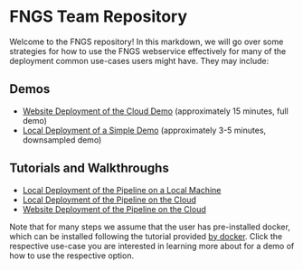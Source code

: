 # FNGS Team Repository

Welcome to the FNGS repository! In this markdown, we will go over some strategies for how to use the FNGS webservice effectively for many of the deployment common use-cases users might have. They may include:

## Demos

+ [Website Deployment of the Cloud Demo](https://github.com/NeuroDataDesign/fngs/blob/master/website_demo_walkthrough.md) (approximately 15 minutes, full demo)
+ [Local Deployment of a Simple Demo](https://github.com/NeuroDataDesign/fngs/blob/master/local_demo.md) (approximately 3-5 minutes, downsampled demo)

## Tutorials and Walkthroughs

+ [Local Deployment of the Pipeline on a Local Machine](https://github.com/NeuroDataDesign/fngs/blob/master/local_bids.md)
+ [Local Deployment of the Pipeline on the Cloud](https://github.com/NeuroDataDesign/fngs/blob/master/local_cloud.md)
+ [Website Deployment of the Pipeline on the Cloud](https://github.com/NeuroDataDesign/fngs/blob/master/website_cloud.md)

Note that for many steps we assume that the user has pre-installed docker, which can be installed following the tutorial provided [by docker](https://docs.docker.com/engine/installation/). Click the respective use-case you are interested in learning more about for a demo of how to use the respective option. 
